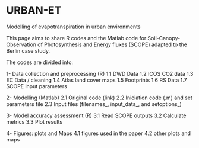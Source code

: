 # URBAN-ET
Modelling of evapotranspiration in urban environments

This page aims to share R codes and the Matlab code for Soil-Canopy-Observation of Photosynthesis and Energy fluxes (SCOPE) adapted to the Berlin case study.

The codes are divided into:

1- Data collection and preprocessing (R)
   1.1 DWD Data
   1.2 ICOS CO2 data
   1.3 EC Data / cleaning
   1.4 Atlas land cover maps
   1.5 Footprints
   1.6 RS Data
   1.7 SCOPE input parameters
   
2- Modelling (Matlab)
   2.1 Original code (link)
   2.2 Iniciation code (.m) and set parameters file
   2.3 Input files (filenames_, input_data_, and setoptions_)
   
3- Model accuracy assessment (R)
   3.1 Read SCOPE outputs
   3.2 Calculate metrics
   3.3 Plot results
   
4- Figures: plots and Maps
   4.1 figures used in the paper
   4.2 other plots and maps


